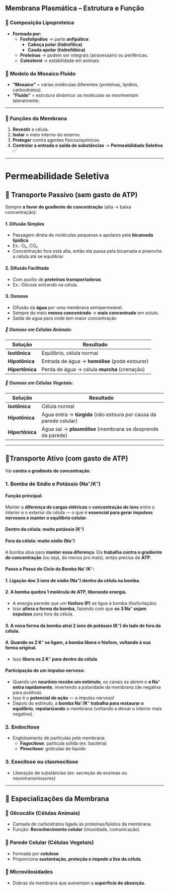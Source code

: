## **Membrana Plasmática – Estrutura e Função**

### 🧪 **Composição Lipoproteica**

- **Formada por:**
    - **Fosfolipídios** → parte **anfipática**:
        - **Cabeça polar (hidrofílica)**
        - **Cauda apolar (hidrofóbica)**
    - **Proteínas** → podem ser integrais (atravessam) ou periféricas.
    - **Colesterol** → estabilidade em animais.

### 🧩 **Modelo do Mosaico Fluido**

- **“Mosaico”** = várias moléculas diferentes (proteínas, lipídios, carboidratos).
- **“Fluido”** = estrutura dinâmica: as moléculas se movimentam lateralmente.

---

### 🧫 **Funções da Membrana**

1. **Revestir** a célula.
2. **Isolar** o meio interno do externo.
3. **Proteger** contra agentes físicos/químicos.
4. **Controlar a entrada e saída de substâncias** → **Permeabilidade Seletiva** ✅

---

#  **Permeabilidade Seletiva**

## 🔹 **Transporte Passivo (sem gasto de ATP)**

Sempre **a favor do gradiente de concentração** (alta → baixa concentração):

#### 1. **Difusão Simples**

- Passagem direta de moléculas pequenas e apolares pela **bicamada lipídica**
- Ex.: O₂, CO₂
- Concentração fora está alta, então ela passa pela bicamada e preenche a célula até se equilibrar

#### 2. **Difusão Facilitada**

- Com auxílio de **proteínas transportadoras**
- Ex.: Glicose entrando na célula.

#### 3. **Osmose**

- Difusão da **água** por uma membrana semipermeável.
- Sempre do meio **menos concentrado** → **mais concentrado** em soluto.
- Saída de agua para onde tem maior concentração

##### 🧪 Osmose em Células Animais:

| Solução         | Resultado                                      |
| --------------- | ---------------------------------------------- |
| **Isotônica**   | Equilíbrio, célula normal                      |
| **Hipotônica**  | Entrada de água → **hemólise** (pode estourar) |
| **Hipertônica** | Perda de água → célula **murcha** (crenação)   |

##### 🌿 Osmose em Células Vegetais:

| Solução         | Resultado                                                          |
| --------------- | ------------------------------------------------------------------ |
| **Isotônica**   | Célula normal                                                      |
| **Hipotônica**  | Água entra → **túrgida** (não estoura por causa da parede celular) |
| **Hipertônica** | Água sai → **plasmólise** (membrana se desprende da parede)        |

---

## 🔸**Transporte Ativo (com gasto de ATP)**

Vai **contra o gradiente de concentração**:

### 1. **Bomba de Sódio e Potássio (Na⁺/K⁺)**
#### **Função principal:**

Manter a **diferença de cargas elétricas** e **concentração de íons** entre o interior e o exterior da célula — o que é **essencial para gerar impulsos nervosos e manter o equilíbrio celular**.

####  **Dentro da célula: muito potássio (K⁺)**

####  **Fora da célula: muito sódio (Na⁺)**

A bomba atua para **manter essa diferença**. Ela **trabalha contra o gradiente de concentração** (ou seja, do menos pro mais), então precisa de **ATP**.

#### **Passo a Passo do Ciclo da Bomba Na⁺/K⁺:**

#### 1. **Ligação dos 3 íons de sódio (Na⁺)** **dentro** da célula na bomba.

#### 2. A bomba **quebra 1 molécula de ATP**, liberando energia.
- A energia permite que um **fósforo (P)** se ligue à bomba (fosforilação).
- Isso **altera a forma da bomba**, fazendo com que **os 3 Na⁺ sejam expulsos** para fora da célula.

#### 3. A nova forma da bomba **atrai 2 íons de potássio (K⁺)** do lado de fora da célula.

#### 4. Quando os 2 K⁺ se ligam, a bomba **libera o fósforo**, voltando à sua forma original.
- Isso **libera os 2 K⁺ para dentro da célula**.

#### Participação de um impulso nervoso:

- Quando um **neurônio recebe um estímulo**, os canais se abrem e **o Na⁺ entra rapidamente**, invertendo a polaridade da membrana (de negativa para positiva).
- Isso é o **potencial de ação** — o impulso nervoso!
- Depois do estímulo, a **bomba Na⁺/K⁺ trabalha para restaurar o equilíbrio**, **repolarizando** a membrana (voltando a deixar o interior mais negativo).

### 2. **Endocitose** 

- Englobamento de partículas pela membrana:
    - **Fagocitose**: partícula sólida (ex: bactéria)
    - **Pinocitose**: gotículas de líquido

### 3. **Exocitose  ou clasmocitose**

- Liberação de substâncias (ex: secreção de enzimas ou neurotransmissores)

---

## 🧼 **Especializações da Membrana**

### 📡 **Glicocálix (Células Animais)**

- Camada de carboidratos ligada às proteínas/lipídios da membrana.
- Função: **Reconhecimento celular** (imunidade, comunicação).

### 🌱 **Parede Celular (Células Vegetais)**

- Formada por **celulose**
- Proporciona **sustentação, proteção e impede a lise da célula**.

### 🔬 **Microvilosidades**

- Dobras da membrana que aumentam a **superfície de absorção**.